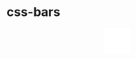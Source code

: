 # css-bars

<div align="center">
    <img src="https://raw.githubusercontent.com/acktic/css-bars/2805c0ac445833bfafacbaa30b1a7d7462ad3272/bars.svg" width="60" height="60">
</div>
